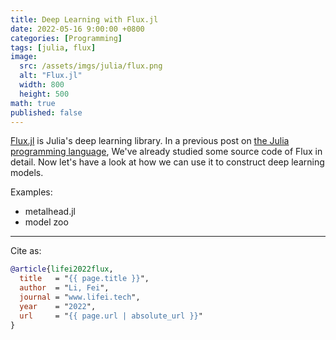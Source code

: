```yaml
---
title: Deep Learning with Flux.jl
date: 2022-05-16 9:00:00 +0800
categories: [Programming]
tags: [julia, flux]
image:
  src: /assets/imgs/julia/flux.png
  alt: "Flux.jl"
  width: 800
  height: 500
math: true
published: false
---
```



[Flux.jl](https://fluxml.ai/Flux.jl/stable/) is Julia's deep learning library. In a previous post on [the Julia programming language](https://lifei.tech/posts/julia/), We've already studied some source code of Flux in detail. Now let's have a look at how we can use it to construct deep learning models.

Examples:
- metalhead.jl
- model zoo



<hr>
Cite as:

```bibtex
@article{lifei2022flux,
  title   = "{{ page.title }}",
  author  = "Li, Fei",
  journal = "www.lifei.tech",
  year    = "2022",
  url     = "{{ page.url | absolute_url }}"
}
```

